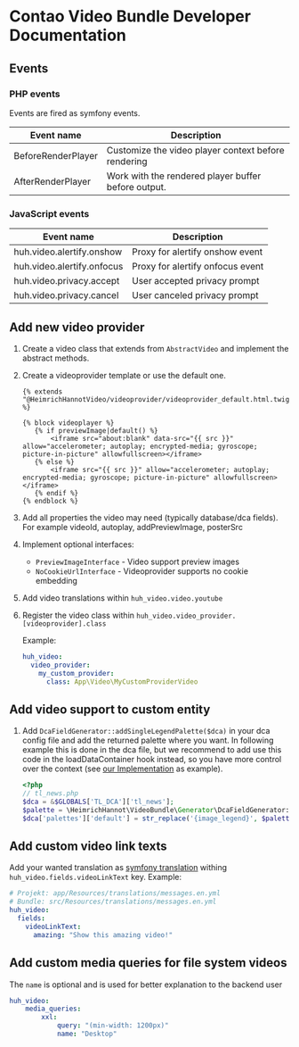# Contao Video Bundle Developer Documentation

## Events

### PHP events

Events are fired as symfony events.

Event name                     | Description
------------------------------ | -----------
BeforeRenderPlayer | Customize the video player context before rendering
AfterRenderPlayer | Work with the rendered player buffer before output.

### JavaScript events

Event name | Description
---------- | -----------
huh.video.alertify.onshow | Proxy for alertify onshow event
huh.video.alertify.onfocus | Proxy for alertify onfocus event
huh.video.privacy.accept | User accepted privacy prompt
huh.video.privacy.cancel | User canceled privacy prompt

## Add new video provider

1. Create a video class that extends from `AbstractVideo` and implement the abstract methods.
1. Create a videoprovider template or use the default one.

    ```twig
    {% extends "@HeimrichHannotVideo/videoprovider/videoprovider_default.html.twig" %}
    
    {% block videoplayer %}
       {% if previewImage|default() %}
           <iframe src="about:blank" data-src="{{ src }}" allow="accelerometer; autoplay; encrypted-media; gyroscope; picture-in-picture" allowfullscreen></iframe>
       {% else %}
           <iframe src="{{ src }}" allow="accelerometer; autoplay; encrypted-media; gyroscope; picture-in-picture" allowfullscreen></iframe>
       {% endif %}
    {% endblock %}
    ```
   
1. Add all properties the video may need (typically database/dca fields). For example videoId, autoplay, addPreviewImage, posterSrc
   
1. Implement optional interfaces:
    * `PreviewImageInterface` - Video support preview images
    * `NoCookieUrlInterface` - Videoprovider supports no cookie embedding

1. Add video translations within `huh_video.video.youtube`

1. Register the video class within `huh_video.video_provider.[videoprovider].class`

    Example: 
    
    ```yaml
    huh_video:
      video_provider:
        my_custom_provider:
          class: App\Video\MyCustomProviderVideo
    ```

## Add video support to custom entity

1. Add `DcaFieldGenerator::addSingleLegendPalette($dca)` in your dca config file and add the returned palette where you want. In following example this is done in the dca file, but we recommend to add use this code in the loadDataContainer hook instead, so you have more control over the context (see [our Implementation](../src/EventListener/LoadDataContainerListener.php) as example).

    ```php
    <?php
    // tl_news.php
    $dca = &$GLOBALS['TL_DCA']['tl_news'];
    $palette = \HeimrichHannot\VideoBundle\Generator\DcaFieldGenerator::addSingleLegendPalette($dca);
    $dca['palettes']['default'] = str_replace('{image_legend}', $palette.'{image_legend}', $dca['palettes']['default']);
    ```
   
## Add custom video link texts

Add your wanted translation as [symfony translation](https://symfony.com/doc/3.4/translation.html) withing `huh_video.fields.videoLinkText` key. Example: 

```yaml
# Projekt: app/Resources/translations/messages.en.yml
# Bundle: src/Resources/translations/messages.en.yml
huh_video:
  fields:
    videoLinkText:
      amazing: "Show this amazing video!"
```
    
## Add custom media queries for file system videos
The `name` is optional and is used for better explanation to the backend user
```yaml
huh_video:
    media_queries:
        xxl:
            query: "(min-width: 1200px)"
            name: "Desktop"
```